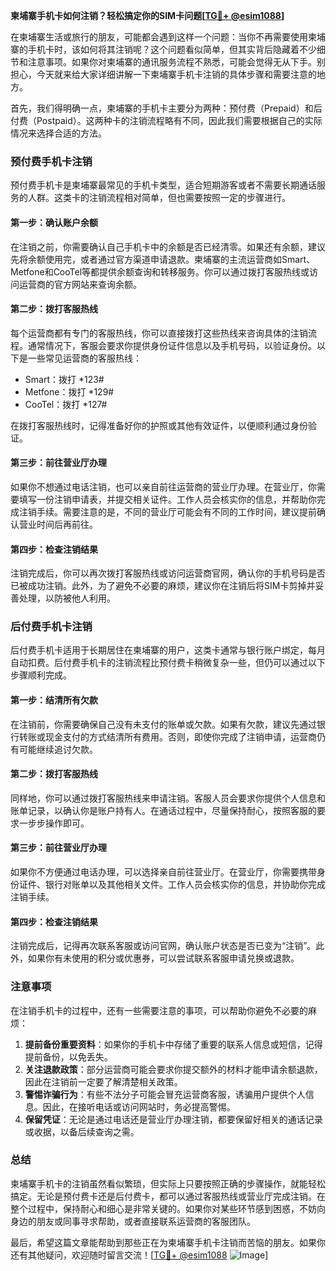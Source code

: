 **柬埔寨手机卡如何注销？轻松搞定你的SIM卡问题[[TG💪+ @esim1088](https://t.me/s/esim1088)]**

在柬埔寨生活或旅行的朋友，可能都会遇到这样一个问题：当你不再需要使用柬埔寨的手机卡时，该如何将其注销呢？这个问题看似简单，但其实背后隐藏着不少细节和注意事项。如果你对柬埔寨的通讯服务流程不熟悉，可能会觉得无从下手。别担心，今天就来给大家详细讲解一下柬埔寨手机卡注销的具体步骤和需要注意的地方。

首先，我们得明确一点，柬埔寨的手机卡主要分为两种：预付费（Prepaid）和后付费（Postpaid）。这两种卡的注销流程略有不同，因此我们需要根据自己的实际情况来选择合适的方法。

### 预付费手机卡注销

预付费手机卡是柬埔寨最常见的手机卡类型，适合短期游客或者不需要长期通话服务的人群。这类卡的注销流程相对简单，但也需要按照一定的步骤进行。

#### 第一步：确认账户余额
在注销之前，你需要确认自己手机卡中的余额是否已经清零。如果还有余额，建议先将余额使用完，或者通过官方渠道申请退款。柬埔寨的主流运营商如Smart、Metfone和CooTel等都提供余额查询和转移服务。你可以通过拨打客服热线或访问运营商的官方网站来查询余额。

#### 第二步：拨打客服热线
每个运营商都有专门的客服热线，你可以直接拨打这些热线来咨询具体的注销流程。通常情况下，客服会要求你提供身份证件信息以及手机号码，以验证身份。以下是一些常见运营商的客服热线：
- Smart：拨打 *123#
- Metfone：拨打 *129#
- CooTel：拨打 *127#

在拨打客服热线时，记得准备好你的护照或其他有效证件，以便顺利通过身份验证。

#### 第三步：前往营业厅办理
如果你不想通过电话注销，也可以亲自前往运营商的营业厅办理。在营业厅，你需要填写一份注销申请表，并提交相关证件。工作人员会核实你的信息，并帮助你完成注销手续。需要注意的是，不同的营业厅可能会有不同的工作时间，建议提前确认营业时间后再前往。

#### 第四步：检查注销结果
注销完成后，你可以再次拨打客服热线或访问运营商官网，确认你的手机号码是否已被成功注销。此外，为了避免不必要的麻烦，建议你在注销后将SIM卡剪掉并妥善处理，以防被他人利用。

### 后付费手机卡注销

后付费手机卡适用于长期居住在柬埔寨的用户，这类卡通常与银行账户绑定，每月自动扣费。后付费手机卡的注销流程比预付费卡稍微复杂一些，但仍可以通过以下步骤顺利完成。

#### 第一步：结清所有欠款
在注销前，你需要确保自己没有未支付的账单或欠款。如果有欠款，建议先通过银行转账或现金支付的方式结清所有费用。否则，即使你完成了注销申请，运营商仍有可能继续追讨欠款。

#### 第二步：拨打客服热线
同样地，你可以通过拨打客服热线来申请注销。客服人员会要求你提供个人信息和账单记录，以确认你是账户持有人。在通话过程中，尽量保持耐心，按照客服的要求一步步操作即可。

#### 第三步：前往营业厅办理
如果你不方便通过电话办理，可以选择亲自前往营业厅。在营业厅，你需要携带身份证件、银行对账单以及其他相关文件。工作人员会核实你的信息，并协助你完成注销手续。

#### 第四步：检查注销结果
注销完成后，记得再次联系客服或访问官网，确认账户状态是否已变为“注销”。此外，如果你有未使用的积分或优惠券，可以尝试联系客服申请兑换或退款。

### 注意事项

在注销手机卡的过程中，还有一些需要注意的事项，可以帮助你避免不必要的麻烦：

1. **提前备份重要资料**：如果你的手机卡中存储了重要的联系人信息或短信，记得提前备份，以免丢失。
2. **关注退款政策**：部分运营商可能会要求你提交额外的材料才能申请余额退款，因此在注销前一定要了解清楚相关政策。
3. **警惕诈骗行为**：有些不法分子可能会冒充运营商客服，诱骗用户提供个人信息。因此，在接听电话或访问网站时，务必提高警惕。
4. **保留凭证**：无论是通过电话还是营业厅办理注销，都要保留好相关的通话记录或收据，以备后续查询之需。

### 总结

柬埔寨手机卡的注销虽然看似繁琐，但实际上只要按照正确的步骤操作，就能轻松搞定。无论是预付费卡还是后付费卡，都可以通过客服热线或营业厅完成注销。在整个过程中，保持耐心和细心是非常关键的。如果你对某些环节感到困惑，不妨向身边的朋友或同事寻求帮助，或者直接联系运营商的客服团队。

最后，希望这篇文章能帮助到那些正在为柬埔寨手机卡注销而苦恼的朋友。如果你还有其他疑问，欢迎随时留言交流！[[TG💪+ @esim1088](https://t.me/s/esim1088) ![Image](https://i.postimg.cc/4NQfJmqS/Snipaste-2025-05-13-00-14-12.png)]